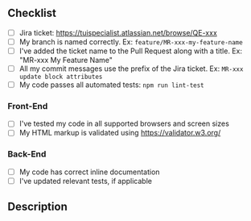 ## Checklist
- [ ] Jira ticket: https://tuispecialist.atlassian.net/browse/QE-xxx
- [ ] My branch is named correctly. Ex: `feature/MR-xxx-my-feature-name`
- [ ] I've added the ticket name to the Pull Request along with a title. Ex: "MR-xxx My Feature Name"
- [ ] All my commit messages use the prefix of the Jira ticket. Ex: `MR-xxx update block attributes`
- [ ] My code passes all automated tests: `npm run lint-test`

### Front-End
- [ ] I've tested my code in all supported browsers and screen sizes
- [ ] My HTML markup is validated using https://validator.w3.org/

### Back-End
- [ ] My code has correct inline documentation
- [ ] I've updated relevant tests, if applicable

## Description
<!-- Please describe what you have changed or added -->
